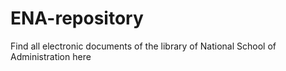 # ENA-repository
Find all electronic documents of the library of National School of Administration here
